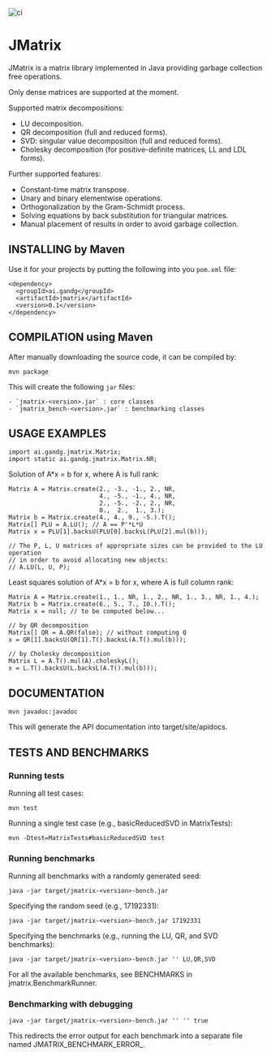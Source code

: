 ![ci](https://github.com/gabalz/jmatrix/actions/workflows/maven.yml/badge.svg)

# JMatrix

JMatrix is a matrix library implemented in Java
providing garbage collection free operations.

Only dense matrices are supported at the moment.

Supported matrix decompositions:

  - LU decomposition.
  - QR decomposition (full and reduced forms).
  - SVD: singular value decomposition (full and reduced forms).
  - Cholesky decomposition (for positive-definite matrices, LL and LDL forms).

Further supported features:

  - Constant-time matrix transpose.
  - Unary and binary elementwise operations.
  - Orthogonalization by the Gram-Schmidt process.
  - Solving equations by back substitution for triangular matrices.
  - Manual placement of results in order to avoid garbage collection.

## INSTALLING by Maven

  Use it for your projects by putting the following into you `pom.xml` file:

  ```
  <dependency>
    <groupId>ai.gandg</groupId>
    <artifactId>jmatrix</artifactId>
    <version>0.1</version>
  </dependency>
  ```

## COMPILATION using Maven

  After manually downloading the source code, it can be compiled by: 

  ```
  mvn package
  ```

  This will create the following `jar` files:

    - `jmatrix-<version>.jar` : core classes
    - `jmatrix_bench-<version>.jar` : benchmarking classes

## USAGE EXAMPLES

  ```
  import ai.gandg.jmatrix.Matrix;
  import static ai.gandg.jmatrix.Matrix.NR;
  ```

  Solution of A*x = b for x, where A is full rank:

  ```
  Matrix A = Matrix.create(2., -3., -1., 2., NR,
                           4., -5., -1., 4., NR,
                           2., -5., -2., 2., NR,
                           0.,  2.,  1., 3.);
  Matrix b = Matrix.create(4., 4., 9., -5.).T();
  Matrix[] PLU = A.LU(); // A == P'*L*U
  Matrix x = PLU[1].backsU(PLU[0].backsL(PLU[2].mul(b)));

  // The P, L, U matrices of appropriate sizes can be provided to the LU operation
  // in order to avoid allocating new objects:
  // A.LU(L, U, P);
  ```

  Least squares solution of A*x = b for x, where A is full column rank:

  ```
  Matrix A = Matrix.create(1., 1., NR, 1., 2., NR, 1., 3., NR, 1., 4.);
  Matrix b = Matrix.create(6., 5., 7., 10.).T();
  Matrix x = null; // to be computed below...

  // by QR decomposition
  Matrix[] QR = A.QR(false); // without computing Q
  x = QR[1].backsU(QR[1].T().backsL(A.T().mul(b)));

  // by Cholesky decomposition
  Matrix L = A.T().mul(A).choleskyL();
  x = L.T().backsU(L.backsL(A.T().mul(b)));
  ```

## DOCUMENTATION

  ```
  mvn javadoc:javadoc
  ```

  This will generate the API documentation into target/site/apidocs.

## TESTS AND BENCHMARKS

### Running tests

  Running all test cases:

  ```
  mvn test
  ```

  Running a single test case (e.g., basicReducedSVD in MatrixTests):

  ```
  mvn -Dtest=MatrixTests#basicReducedSVD test
  ```

### Running benchmarks

  Running all benchmarks with a randomly generated seed:

  ```
  java -jar target/jmatrix-<version>-bench.jar
  ```

  Specifying the random seed (e.g., 17192331):

  ```
  java -jar target/jmatrix-<version>-bench.jar 17192331
  ```

  Specifying the benchmarks (e.g., running the LU, QR, and SVD benchmarks):

  ```
  java -jar target/jmatrix-<version>-bench.jar '' LU,QR,SVD
  ```

  For all the available benchmarks, see BENCHMARKS in jmatrix.BenchmarkRunner.

### Benchmarking with debugging

  ```
  java -jar target/jmatrix-<version>-bench.jar '' '' true
  ```

  This redirects the error output for each benchmark into a separate file
  named JMATRIX_BENCHMARK_ERROR_<seqnum>.
